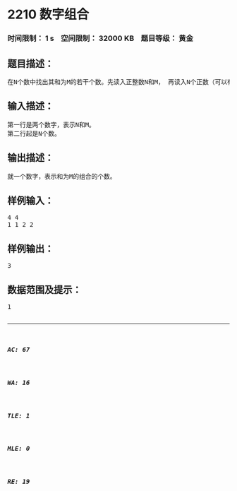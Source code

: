 # 2210 数字组合   
### 时间限制： 1 s&nbsp;&nbsp;&nbsp;&nbsp;空间限制： 32000 KB&nbsp;&nbsp;&nbsp;&nbsp;题目等级： 黄金  
## 题目描述：  

<pre>
在N个数中找出其和为M的若干个数。先读入正整数N和M， 再读入N个正数（可以有相同的数字，每个数字均在1000以内）， 在这N个数中找出若干个数， 使它们的和是M， 把满足条件的数字组合都找出来以统计组合的个数，输出组合的个数（不考虑组合是否相同）。要求你的程序运行时间不超过1秒。
</pre>
  
  
## 输入描述：  

<pre>
第一行是两个数字，表示N和M。  
第二行起是N个数。
</pre>
  
  
## 输出描述：  

<pre>
就一个数字，表示和为M的组合的个数。
</pre>
  
  
## 样例输入：  

<pre>
4 4  
1 1 2 2
</pre>
  
  
## 样例输出：  

<pre>
3
</pre>
  
  
## 数据范围及提示：  

<pre>
1<N<100
1<M<10000
</pre>
  
  
***  

##### AC: 67  
##### WA: 16  
##### TLE: 1  
##### MLE: 0  
##### RE: 19  
